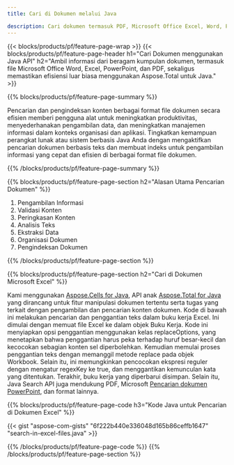 ```yaml
---
title: Cari di Dokumen melalui Java 

description: Cari dokumen termasuk PDF, Microsoft Office Excel, Word, PowerPoint, dan lainnya melalui aplikasi berbasis Java Anda.
---
```


{{< blocks/products/pf/feature-page-wrap >}}
{{< blocks/products/pf/feature-page-header h1="Cari Dokumen menggunakan Java API" h2="Ambil informasi dari beragam kumpulan dokumen, termasuk file Microsoft Office Word, Excel, PowerPoint, dan PDF, sekaligus memastikan efisiensi luar biasa menggunakan Aspose.Total untuk Java." >}}

{{% blocks/products/pf/feature-page-summary %}}

Pencarian dan pengindeksan konten berbagai format file dokumen secara efisien memberi pengguna alat untuk meningkatkan produktivitas, menyederhanakan pengambilan data, dan meningkatkan manajemen informasi dalam konteks organisasi dan aplikasi. Tingkatkan kemampuan perangkat lunak atau sistem berbasis Java Anda dengan mengaktifkan pencarian dokumen berbasis teks dan membuat indeks untuk pengambilan informasi yang cepat dan efisien di berbagai format file dokumen.

{{% /blocks/products/pf/feature-page-summary  %}}

{{% blocks/products/pf/feature-page-section  h2="Alasan Utama Pencarian Dokumen" %}}

1. Pengambilan Informasi
1. Validasi Konten 
1. Peringkasan Konten 
1. Analisis Teks
1. Ekstraksi Data 
1. Organisasi Dokumen
1. Pengindeksan Dokumen 



{{% /blocks/products/pf/feature-page-section %}}

{{% blocks/products/pf/feature-page-section  h2="Cari di Dokumen Microsoft Excel" %}}

Kami menggunakan [Aspose.Cells for Java](https://products.aspose.com/cells/java/), API anak [Aspose.Total for Java](https://products.aspose.com/total/java/) yang dirancang untuk fitur manipulasi dokumen tertentu serta tugas yang terkait dengan pengambilan dan pencarian konten dokumen. Kode di bawah ini melakukan pencarian dan penggantian teks dalam buku kerja Excel. Ini dimulai dengan memuat file Excel ke dalam objek Buku Kerja. Kode ini menyiapkan opsi penggantian menggunakan kelas replaceOptions, yang menetapkan bahwa penggantian harus peka terhadap huruf besar-kecil dan kecocokan sebagian konten sel diperbolehkan. Kemudian memulai proses penggantian teks dengan memanggil metode replace pada objek Workbook. Selain itu, ini memungkinkan pencocokan ekspresi reguler dengan mengatur regexKey ke true, dan menggantikan kemunculan kata yang ditentukan. Terakhir, buku kerja yang diperbarui disimpan. Selain itu, Java Search API juga mendukung PDF, Microsoft [Pencarian dokumen PowerPoint](https://products.aspose.com/total/java/search/pptx/), dan format lainnya.

{{% blocks/products/pf/feature-page-code h3="Kode Java untuk Pencarian di Dokumen Excel" %}}

{{< gist "aspose-com-gists" "6f222b440e336048d165b86ceffb1647" "search-in-excel-files.java" >}}

{{% /blocks/products/pf/feature-page-code  %}}
{{% /blocks/products/pf/feature-page-section %}}